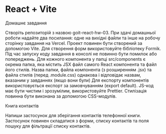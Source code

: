 # React + Vite

Домашнє завдання

Створіть репозиторій з назвою goit-react-hw-03.
При здачі домашньої роботи надайте два посилання: одне на вихідні файли та інше на робочу сторінку завдання на Vercel.
Проект повинен бути створений за допомогою Vite.
Для створення форм використовуйте бібліотеку Formik.
Під час запуску коду завдання в консолі не повинно бути помилок або попереджень.
Для кожного компонента у папці src/components є окрема папка, яка містить JSX файл самого React компонента та файл його
стилів. Назва папки, файла компонента (з розширенням .jsx) та файла стилів (перед .module.css) однакова і відповідає
назвам, вказаним у завданнях (якщо вони були)
Для експорту компонентів використовується експорт за замовчуванням (export default).
JS-код має бути чистим і зрозумілим, використовуйте Prettier.
Стилізація повинна бути виконана за допомогою CSS-модулів.

Книга контактів

Напиши застосунок для зберігання контактів телефонної книги. Застосунок повинен складатися з форми, списку контактів та
поля пошуку для фільтрації списку контактів. 
